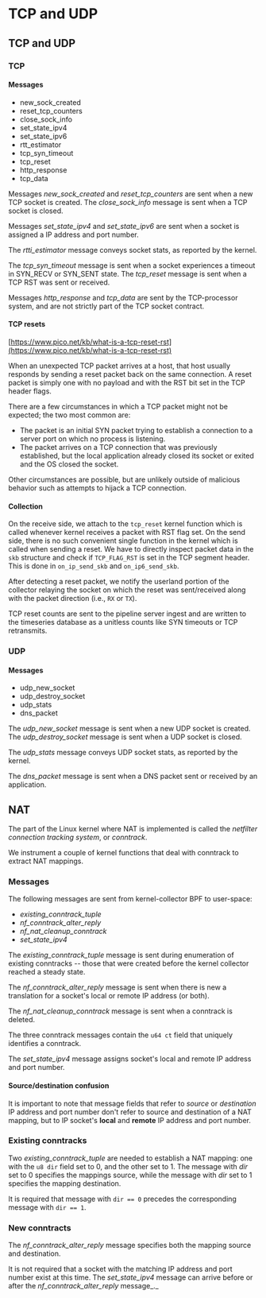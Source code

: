 # TCP and UDP

## TCP and UDP

### TCP

#### Messages

* new\_sock\_created
* reset\_tcp\_counters
* close\_sock\_info
* set\_state\_ipv4
* set\_state\_ipv6
* rtt\_estimator
* tcp\_syn\_timeout
* tcp\_reset
* http\_response
* tcp\_data

Messages _new\_sock\_created_ and _reset\_tcp\_counters_ are sent when a new TCP socket is created. The _close\_sock\_info_ message is sent when a TCP socket is closed.

Messages _set\_state\_ipv4_ and _set\_state\_ipv6_ are sent when a socket is assigned a IP address and port number.

The _rtti\_estimator_ message conveys socket stats, as reported by the kernel.

The _tcp\_syn\_timeout_ message is sent when a socket experiences a timeout in SYN\_RECV or SYN\_SENT state. The _tcp\_reset_ message is sent when a TCP RST was sent or received.

Messages _http\_response_ and _tcp\_data_ are sent by the TCP-processor system, and are not strictly part of the TCP socket contract.

#### TCP resets

[https://www.pico.net/kb/what-is-a-tcp-reset-rst](https://www.pico.net/kb/what-is-a-tcp-reset-rst)

When an unexpected TCP packet arrives at a host, that host usually responds by sending a reset packet back on the same connection. A reset packet is simply one with no payload and with the RST bit set in the TCP header flags.

There are a few circumstances in which a TCP packet might not be expected; the two most common are:

* The packet is an initial SYN packet trying to establish a connection to a server port on which no process is listening.
* The packet arrives on a TCP connection that was previously established, but the local application already closed its socket or exited and the OS closed the socket.

Other circumstances are possible, but are unlikely outside of malicious behavior such as attempts to hijack a TCP connection.

#### Collection

On the receive side, we attach to the `tcp_reset` kernel function which is called whenever kernel receives a packet with RST flag set. On the send side, there is no such convenient single function in the kernel which is called when sending a reset. We have to directly inspect packet data in the `skb` structure and check if `TCP_FLAG_RST` is set in the TCP segment header. This is done in `on_ip_send_skb` and `on_ip6_send_skb`.

After detecting a reset packet, we notify the userland portion of the collector relaying the socket on which the reset was sent/received along with the packet direction \(i.e., `RX` or `TX`\).

TCP reset counts are sent to the pipeline server ingest and are written to the timeseries database as a unitless counts like SYN timeouts or TCP retransmits.

### UDP

#### Messages

* udp\_new\_socket
* udp\_destroy\_socket
* udp\_stats
* dns\_packet

The _udp\_new\_socket_ message is sent when a new UDP socket is created. The _udp\_destroy\_socket_ message is sent when a UDP socket is closed.

The _udp\_stats_ message conveys UDP socket stats, as reported by the kernel.

The _dns\_packet_ message is sent when a DNS packet sent or received by an application.

## NAT

The part of the Linux kernel where NAT is implemented is called the _netfilter connection tracking system_, or _conntrack_.

We instrument a couple of kernel functions that deal with conntrack to extract NAT mappings.

### Messages

The following messages are sent from kernel-collector BPF to user-space:

* _existing\_conntrack\_tuple_
* _nf\_conntrack\_alter\_reply_
* _nf\_nat\_cleanup\_conntrack_
* _set\_state\_ipv4_

The _existing\_conntrack\_tuple_ message is sent during enumeration of existing conntracks -- those that were created before the kernel collector reached a steady state.

The _nf\_conntrack\_alter\_reply_ message is sent when there is new a translation for a socket's local or remote IP address \(or both\).

The _nf\_nat\_cleanup\_conntrack_ message is sent when a conntrack is deleted.

The three conntrack messages contain the `u64 ct` field that uniquely identifies a conntrack.

The _set\_state\_ipv4_ message assigns socket's local and remote IP address and port number.

#### Source/destination confusion

It is important to note that message fields that refer to _source_ or _destination_ IP address and port number don't refer to source and destination of a NAT mapping, but to IP socket's **local** and **remote** IP address and port number.

### Existing conntracks

Two _existing\_conntrack\_tuple_ are needed to establish a NAT mapping: one with the `u8 dir` field set to 0, and the other set to 1. The message with _dir_ set to 0 specifies the mappings source, while the message with _dir_ set to 1 specifies the mapping destination.

It is required that message with `dir == 0` precedes the corresponding message with `dir == 1`.

### New conntracts

The _nf\_conntrack\_alter\_reply_ message specifies both the mapping source and destination.

It is not required that a socket with the matching IP address and port number exist at this time. The _set\_state\_ipv4_ message can arrive before or after the _nf\_conntrack\_alter\_reply_ message_._

